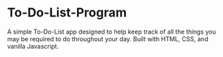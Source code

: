 # To-Do-List-Program
A simple To-Do-List app designed to help keep track of all the things you may be required to do throughout your day. Built with HTML, CSS, and vanilla Javascript.
